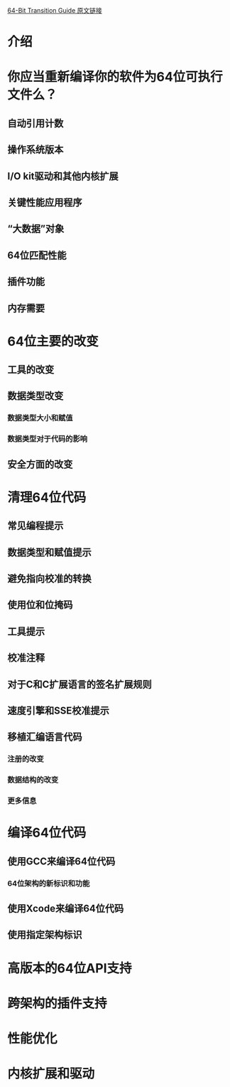 [64-Bit Transition Guide 原文链接](https://developer.apple.com/library/archive/documentation/Darwin/Conceptual/64bitPorting/intro/intro.html#//apple_ref/doc/uid/TP40001064)  

# 介绍

# 你应当重新编译你的软件为64位可执行文件么？

## 自动引用计数

## 操作系统版本

## I/O kit驱动和其他内核扩展

## 关键性能应用程序

## “大数据”对象

## 64位匹配性能

## 插件功能

## 内存需要

# 64位主要的改变

## 工具的改变

## 数据类型改变

### 数据类型大小和赋值

### 数据类型对于代码的影响

## 安全方面的改变

# 清理64位代码

## 常见编程提示

## 数据类型和赋值提示

## 避免指向校准的转换

## 使用位和位掩码

## 工具提示

## 校准注释

## 对于C和C扩展语言的签名扩展规则

## 速度引擎和SSE校准提示

## 移植汇编语言代码

### 注册的改变

### 数据结构的改变

### 更多信息

# 编译64位代码

## 使用GCC来编译64位代码

### 64位架构的新标识和功能

## 使用Xcode来编译64位代码

## 使用指定架构标识

# 高版本的64位API支持

# 跨架构的插件支持

# 性能优化

# 内核扩展和驱动